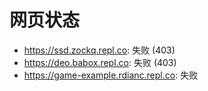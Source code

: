 # 网页状态
- https://ssd.zockq.repl.co: 失败 (403)
- https://deo.babox.repl.co: 失败 (403)
- https://game-example.rdianc.repl.co: 失败

